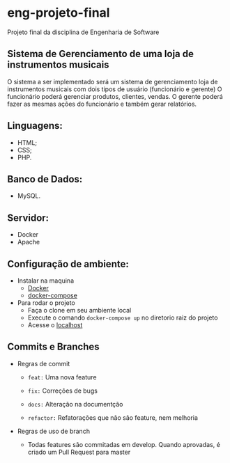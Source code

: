 # eng-projeto-final
Projeto final da disciplina de Engenharia de Software
## Sistema de Gerenciamento de uma loja de instrumentos musicais
O sistema a ser implementado será um sistema de gerenciamento loja de instrumentos musicais com dois tipos de usuário (funcionário e gerente) 
O funcionário poderá gerenciar  produtos, clientes, vendas. 
O gerente poderá fazer as mesmas ações do funcionário e também gerar relatórios.

## Linguagens:
- HTML;
- CSS;
- PHP.

## Banco de Dados:
- MySQL.

## Servidor:
- Docker
- Apache

## Configuração de ambiente:
- Instalar na maquina
    - <a href="https://www.docker.com/">Docker</a>
    - <a href="https://docs.docker.com/compose/install/">docker-compose</a>
- Para rodar o projeto
  - Faça o clone em seu ambiente local
  - Execute o comando `docker-compose up` no diretorio raiz do projeto
  - Acesse o <a href="http://localhost/">localhost</a>

## Commits e Branches
- Regras de commit
  - ``feat:`` Uma nova feature
 
  - ``fix:`` Correções de bugs
    
  - ``docs:`` Alteração na documentção
    
  - ``refactor:`` Refatorações que não são feature, nem melhoria
    
    
- Regras de uso de branch
  - Todas features são commitadas em develop. Quando aprovadas, é criado um Pull Request para master
    
    
    
